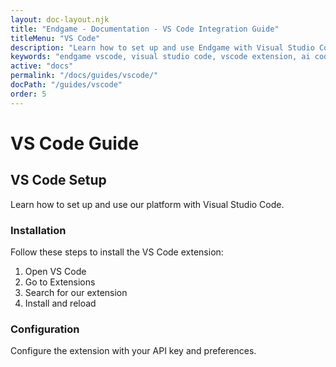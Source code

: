 ```yaml
---
layout: doc-layout.njk
title: "Endgame - Documentation - VS Code Integration Guide"
titleMenu: "VS Code"
description: "Learn how to set up and use Endgame with Visual Studio Code. Complete guide for configuring the extension and developing with AI assistance."
keywords: "endgame vscode, visual studio code, vscode extension, ai coding, mcp server, development setup"
active: "docs"
permalink: "/docs/guides/vscode/"
docPath: "/guides/vscode"
order: 5
---
```


# VS Code Guide

## VS Code Setup

Learn how to set up and use our platform with Visual Studio Code.

### Installation

Follow these steps to install the VS Code extension:

1. Open VS Code
2. Go to Extensions
3. Search for our extension
4. Install and reload

### Configuration

Configure the extension with your API key and preferences. 